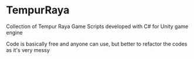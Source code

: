 # TempurRaya
Collection of Tempur Raya Game Scripts developed with C# for Unity game engine

Code is basically free and anyone can use, but better to refactor the codes as it's very messy
